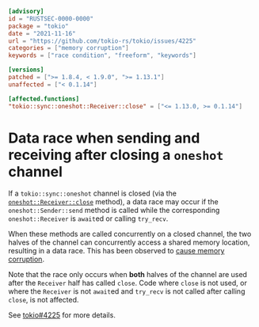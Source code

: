 ```toml
[advisory]
id = "RUSTSEC-0000-0000"
package = "tokio"
date = "2021-11-16"
url = "https://github.com/tokio-rs/tokio/issues/4225"
categories = ["memory corruption"]
keywords = ["race condition", "freeform", "keywords"]

[versions]
patched = [">= 1.8.4, < 1.9.0", ">= 1.13.1"]
unaffected = ["< 0.1.14"]

[affected.functions]
"tokio::sync::oneshot::Receiver::close" = ["<= 1.13.0, >= 0.1.14"]
```

# Data race when sending and receiving after closing a `oneshot` channel

If a `tokio::sync::oneshot` channel is closed (via the
[`oneshot::Receiver::close`] method), a data race may occur if the
`oneshot::Sender::send` method is called while the corresponding
`oneshot::Receiver` is `await`ed or calling `try_recv`.

When these methods are called concurrently on a closed channel, the two halves
of the channel can concurrently access a shared memory location, resulting in a
data race. This has been observed to [cause memory corruption][corruption].

Note that the race only occurs when **both** halves of the channel are used
after the `Receiver` half has called `close`. Code where `close` is not used, or where the
`Receiver` is not `await`ed and `try_recv` is not called after calling `close`,
is not affected.

See [tokio#4225][issue] for more details.

[corruption]: https://github.com/tokio-rs/tokio/issues/4225#issuecomment-967434847
[issue]: https://github.com/tokio-rs/tokio/issues/4225
[`oneshot::Receiver::close`]: https://docs.rs/tokio/1.14.0/tokio/sync/oneshot/struct.Receiver.html#method.close
